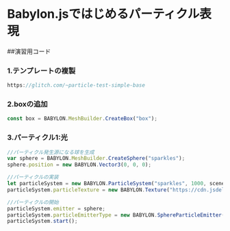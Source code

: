 # Babylon.jsではじめるパーティクル表現
##演習用コード
### 1.テンプレートの複製
```javascript
https://glitch.com/~particle-test-simple-base
```
### 2.boxの追加
```javascript
const box = BABYLON.MeshBuilder.CreateBox("box");
```
### 3.パーティクル1:光
```javascript
//パーティクル発生源になる球を生成
var sphere = BABYLON.MeshBuilder.CreateSphere("sparkles"); 
sphere.position = new BABYLON.Vector3(0, 0, 0); 
```
```javascript
//パーティクルの実装
let particleSystem = new BABYLON.ParticleSystem("sparkles", 1000, scene);
particleSystem.particleTexture = new BABYLON.Texture("https://cdn.jsdelivr.net/gh/capucat/blendermodels/flwr.png", scene);
```

```javascript
//パーティクルの開始
particleSystem.emitter = sphere;
particleSystem.particleEmitterType = new BABYLON.SphereParticleEmitter();    
particleSystem.start();
```



<br>
<br>
<br>

